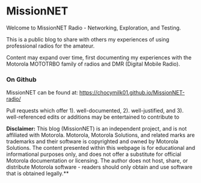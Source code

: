 # MissionNET
Welcome to MissionNET Radio - Networking, Exploration, and Testing.

This is a public blog to share with others my experiences of using professional radios for the amateur.

Content may expand over time, first documenting my experiences with the Motorola MOTOTRBO family of radios and DMR (Digital Mobile Radio).

### On Github
MissionNET can be found at: https://chocymilk01.github.io/MissionNET-radio/

Pull requests which offer 1). well-documented, 2). well-justified, and 3). well-referenced edits or additions may be entertained to contribute to 


**Disclaimer:**
This blog (MissionNET) is an independent project, and is not affiliated with Motorola. Motorola, Motorola Solutions, and related marks are trademarks and their software is copyrighted and owned by Motorola Solutions.
The content presented within this webpage is for educational and informational purposes only, and does not offer a substitute for official Motorola documentation or licensing.
The author does not host, share, or distribute Motorola software - readers should only obtain and use software that is obtained legally.**
